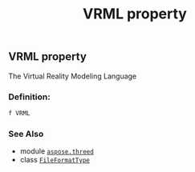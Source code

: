 ﻿---
title: VRML property
second_title: Aspose.3D for Python via .NET API References
description: 
type: docs
weight: 250
url: /python-net/aspose.threed/fileformattype/vrml/
is_root: false
---

## VRML property


The Virtual Reality Modeling Language
### Definition:
```python
f VRML 
```

### See Also
* module [`aspose.threed`](../../)
* class [`FileFormatType`](/3d/python-net/aspose.threed/fileformattype)
